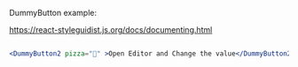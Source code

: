 DummyButton example:

https://react-styleguidist.js.org/docs/documenting.html

```jsx

<DummyButton2 pizza="🍕" >Open Editor and Change the value</DummyButton2>

```
